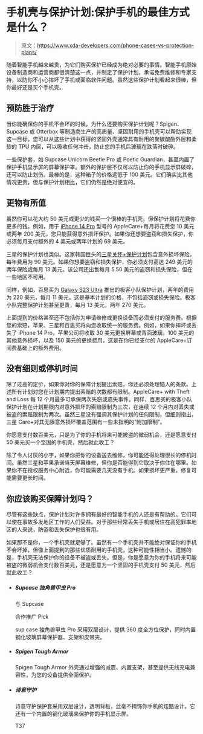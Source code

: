 # 手机壳与保护计划:保护手机的最佳方式是什么？

> 原文：<https://www.xda-developers.com/phone-cases-vs-protection-plans/>

随着智能手机越来越贵，为它们购买保护已经成为绝对必要的事情。智能手机原始设备制造商和运营商都很清楚这一点，并制定了保护计划，承诺免费维修和专家支持，以防你不小心摔坏了手机或面临软件问题。虽然这些保护计划看起来很棒，但你最好还是买个手机壳。

## 预防胜于治疗

当你能确保你的手机不会坏的时候，为什么还要购买保护计划呢？Spigen、Supcase 或 Otterbox 等制造商生产的高质量、坚固耐用的手机壳可以帮助实现这一目标。您可以从这些计划中获得的坚固外壳通常具有耐用的聚碳酸酯外层和柔软的 TPU 内层，可以吸收任何冲击，防止您的手机后玻璃在跌落时破碎。

一些保护套，如 Supcase Unicorn Beetle Pro 或 Poetic Guardian，甚至内置了保护手机显示屏的屏幕保护罩。额外的保护层不仅可以防止你的手机显示屏破碎，还可以防止划伤。最棒的是，这种箱子的价格远低于 100 美元。它们确实比其他情况更贵，但与保护计划相比，它们仍然是绝对便宜的。

## 更物有所值

虽然你可以花大约 50 美元或更少的钱买一个很棒的手机壳，但保护计划将花费你更多的钱。例如，用于 [iPhone 14 Pro](https://www.xda-developers.com/apple-iphone-14-pro-review/) 型号的 AppleCare+每月将花费您 10 美元或两年 200 美元，您只能获得意外损坏保护。如果你还想要盗窃和损失保护，你必须每月支付额外的 4 美元或两年计划的 69 美元。

三星的保护计划也类似。这家韩国巨头的[三星关怀+保护计划](https://www.xda-developers.com/samsung-care-plus-galaxy-z-fold-4-galaxy-z-flip-4/)包含意外损坏保险，每年费用为 90 美元。如果你想要盗窃和损失保护，你必须支付高达 249 美元的两年保险或每月 13 美元。该公司还出售每月 5.50 美元的盗窃和损失保险，但在一些地区不可用。

同样，例如，百思买为 [Galaxy S23 Ultra](https://www.xda-developers.com/samsung-galaxy-s23-ultra-review/) 推出的极客小队保护计划，两年的费用为 220 美元，每月 11 美元。这是基本计划的价格，不包括盗窃或损失保险。极客小队完整保护计划甚至更贵，每月 13 美元，两年 270 美元。

上面提到的价格甚至还不包括你为申请维修或更换设备而必须支付的服务费。根据您的索赔，苹果、三星和百思买将向您收取统一的服务费。例如，如果你摔坏或丢失了 iPhone 14 Pro，苹果公司将收取 30 美元更换屏幕或背面玻璃，100 美元的其他意外损坏，以及 150 美元的更换费用，这是在你已经支付的 AppleCare+订阅费基础上的额外费用。

## 没有细则或停机时间

除了过高的定价，如果你对你的保障计划提出索赔，你还必须处理恼人的条款。上述所有计划对您在计划期内提出索赔的次数都有限制。AppleCare+ with Theft and Loss 每 12 个月最多可承保两次失窃或遗失事件。同样，百思买的极客小队保护计划在计划期限内对意外损坏的索赔限制为三次，在连续 12 个月内对丢失或被盗的索赔限制为两次。虽然三星没有强调其保护计划的任何限制，但细则指出，三星 Care+对其无限意外损坏覆盖范围有一些未指明的“附加限制”。

你愿意支付数百美元，只是为了你的手机将来可能被盗的微弱机会，还是愿意支付 50 美元买一个坚固的手机壳，然后就此收工？

除了令人讨厌的小字，如果你把你的设备送去维修，你可能还得处理很长的停机时间。虽然三星和苹果承诺当天屏幕维修，但你是否能得到它取决于你住在哪里。如果你不在授权服务中心附近，你可能需要几天没有手机。如果损坏更严重，修复可能需要更长时间。

## 你应该购买保障计划吗？

尽管有这些缺点，保护计划对许多拥有最好的智能手机的人还是有帮助的。它们可以使在事故多发地区工作的人们受益。对于那些经常丢失手机或居住在高犯罪率地区的人来说，防盗和丢失保护也很有用。

如果那不是你，一个手机壳就足够了。虽然有一个手机壳并不能绝对保证你的手机不会坏掉，但像上面提到的那些优质耐用的手机壳，这种可能性相当小。遗憾的是，手机壳无法保护你的设备不被盗或丢失。但是，你是愿意为你的手机将来可能被盗的微弱机会支付数百美元，还是愿意为一个坚固的手机壳支付 50 美元，然后就此收工？

*   ##### Supcase 独角兽甲虫 Pro

    与 Supcase

    合作推广 Pick

    sup case 独角兽甲虫 Pro 采用双层设计，提供 360 度全方位保护，同时内置钢化玻璃屏幕保护器、支架和皮带夹。

*   ##### Spigen Tough Armor

    Spigen Tough Armor 外壳通过增强的减震、内置支架，甚至提供无线充电兼容性，为您的设备提供全面保护。

*   ##### 诗意守护

    诗意守护保护套采用双层设计，透明背板，丝毫不掩饰你手机的炫酷设计。它还有一个内置的钢化玻璃来保护你的手机显示屏。

    T37